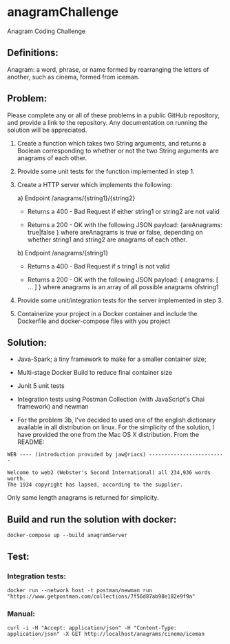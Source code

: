 # anagramChallenge

Anagram Coding Challenge

## Definitions​:
Anagram: a word, phrase, or name formed by rearranging the letters of another, such as
cinema,​ formed from ​iceman​. 
## Problem​:
Please complete any or all of these problems in a public GitHub repository, and provide a link to the repository. Any documentation on running the solution will be appreciated.
1. Create a function which takes two ​String​ arguments, and returns a ​Boolean corresponding to whether or not the two ​String​ arguments are ​anagrams​ of each other.

2. Provide some unit tests for the function implemented in step 1.

3. Create a HTTP server which implements the following:
    
    a) Endpoint ​/anagrams/{string1}/{string2}
        
   - Returns a ​400​ - ​Bad Request​ if either s​tring1​ or ​string2​ are not valid
        
   - Returns a ​200 - OK​ with the following ​JSON​ payload: { ​areAnagrams​: true|false } where ​areAnagrams​ is true or false, depending on whether ​string1​ and ​string2 are ​anagrams​ of each other.
    
    b) Endpoint ​/anagrams/{string1}
        
   - Returns a ​400 - Bad Request​ if s​ tring1​ is not valid
        
   - Returns a ​200 - OK​ with the following ​JSON p​ayload: { anagrams: [ ... ] } where anagrams is an array of all possible anagrams of ​string1

4. Provide some unit/integration tests for the server implemented in step 3.

5. Containerize your project in a Docker container and include the Dockerfile and
docker-compose files with you project


## Solution:

- Java-Spark; a tiny framework to make for a smaller container size;

- Multi-stage Docker Build to reduce final container size

- Junit 5 unit tests

- Integration tests using Postman Collection (with JavaScript's Chai framework) and newman 

- For the problem 3b, I've decided to used one of the english dictionary available in all distribution on linux. For the simplicity of the solution, I have provided the one from the Mac OS X distribution.
From the README:
```
WEB ---- (introduction provided by jaw@riacs) -------------------------

Welcome to web2 (Webster's Second International) all 234,936 words worth.
The 1934 copyright has lapsed, according to the supplier.
``` 
Only same length anagrams is returned for simplicity.

## Build and run the solution with docker:

```shell script
docker-compose up --build anagramServer
```

## Test:

### Integration tests:
```shell script
docker run --network host -t postman/newman run "https://www.getpostman.com/collections/7f56d87ab98e182e9f9a"
```

### Manual:
```shell script
curl -i -H "Accept: application/json" -H "Content-Type: application/json" -X GET http://localhost/anagrams/cinema/iceman
```
